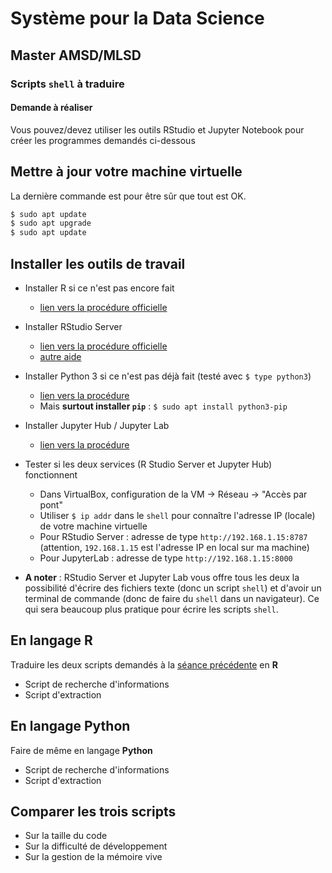 # Système pour la Data Science

## Master AMSD/MLSD

### Scripts `shell` à traduire

#### Demande à réaliser

Vous pouvez/devez utiliser les outils RStudio et Jupyter Notebook pour créer les programmes demandés ci-dessous

## Mettre à jour votre machine virtuelle

La dernière commande est pour être sûr que tout est OK.

```bash
$ sudo apt update
$ sudo apt upgrade
$ sudo apt update
```

## Installer les outils de travail

- Installer R si ce n'est pas encore fait
    - [lien vers la procédure officielle](https://cloud.r-project.org/bin/linux/ubuntu/)
    
- Installer RStudio Server
    - [lien vers la procédure officielle](https://posit.co/download/rstudio-server/)
    - [autre aide](https://www.r-bloggers.com/2015/01/installing-rstudio-server-on-ubuntu-server/)

- Installer Python 3 si ce n'est pas déjà fait (testé avec `$ type python3`)
    - [lien vers la procédure](https://docs.python-guide.org/starting/install3/linux/)
    - Mais **surtout installer `pip`** : `$ sudo apt install python3-pip`

- Installer Jupyter Hub / Jupyter Lab
    - [lien vers la procédure](https://jupyterhub.readthedocs.io/en/stable/)


- Tester si les deux services (R Studio Server et Jupyter Hub) fonctionnent
    - Dans VirtualBox, configuration de la VM -> Réseau -> "Accès par pont"
    - Utiliser `$ ip addr` dans le `shell` pour connaître l'adresse IP (locale) de votre machine virtuelle
    - Pour RStudio Server : adresse de type `http://192.168.1.15:8787` (attention, `192.168.1.15` est l'adresse IP en local sur ma machine)
    - Pour JupyterLab : adresse de type `http://192.168.1.15:8000`

- **A noter** : RStudio Server et Jupyter Lab vous offre tous les deux la possibilité d'écrire des fichiers texte (donc un script `shell`) et d'avoir un terminal de commande (donc de faire du `shell` dans un navigateur). Ce qui sera beaucoup plus pratique pour écrire les scripts `shell`.

## En langage R

Traduire les deux scripts demandés à la [séance précédente](seance2-demande) en **R**

- Script de recherche d'informations
- Script d'extraction 

## En langage Python

Faire de même en langage **Python**

- Script de recherche d'informations
- Script d'extraction 

## Comparer les trois scripts

- Sur la taille du code
- Sur la difficulté de développement
- Sur la gestion de la mémoire vive